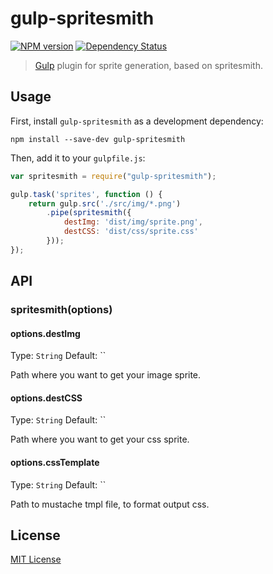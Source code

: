 # gulp-spritesmith
[![NPM version][npm-image]][npm-url] [![Dependency Status][depstat-image]][depstat-url]

> [Gulp](https://github.com/wearefractal/gulp) plugin for sprite generation, based on spritesmith.

## Usage

First, install `gulp-spritesmith` as a development dependency:

```shell
npm install --save-dev gulp-spritesmith
```

Then, add it to your `gulpfile.js`:

```javascript
var spritesmith = require("gulp-spritesmith");

gulp.task('sprites', function () {
    return gulp.src('./src/img/*.png')
        .pipe(spritesmith({
            destImg: 'dist/img/sprite.png',
            destCSS: 'dist/css/sprite.css'
        }));
});
```

## API

### spritesmith(options)

#### options.destImg
Type: `String`
Default: ``

Path where you want to get your image sprite.

#### options.destCSS
Type: `String`
Default: ``

Path where you want to get your css sprite.

#### options.cssTemplate
Type: `String`
Default: ``

Path to mustache tmpl file, to format output css.


## License

[MIT License](http://en.wikipedia.org/wiki/MIT_License)

[npm-url]: https://npmjs.org/package/gulp-spritesmith
[npm-image]: https://badge.fury.io/js/gulp-spritesmith.png

[depstat-url]: https://david-dm.org/otouto/gulp-spritesmith
[depstat-image]: https://david-dm.org/otouto/gulp-spritesmith.png
